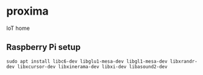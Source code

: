 # proxima

IoT home

## Raspberry Pi setup

```
sudo apt install libc6-dev libglu1-mesa-dev libgl1-mesa-dev libxrandr-dev libxcursor-dev libxinerama-dev libxi-dev libasound2-dev
```
